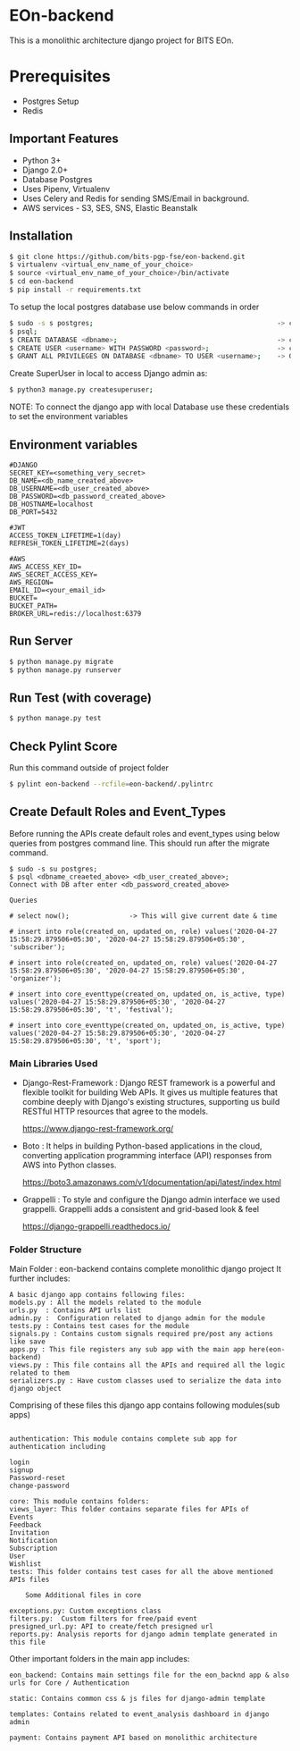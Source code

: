 # EOn-backend

This is a monolithic architecture django project for BITS EOn.

# Prerequisites

- Postgres Setup
- Redis

## Important Features

- Python 3+
- Django 2.0+
- Database Postgres
- Uses Pipenv, Virtualenv
- Uses Celery and Redis for sending SMS/Email in background.
- AWS services - S3, SES, SNS, Elastic Beanstalk

## Installation

```bash
$ git clone https://github.com/bits-pgp-fse/eon-backend.git
$ virtualenv <virtual_env_name_of_your_choice>
$ source <virtual_env_name_of_your_choice>/bin/activate
$ cd eon-backend
$ pip install -r requirements.txt
```

To setup the local postgres database use below commands in order
```bash
$ sudo -s s postgres;                                              -> connect with postgres
$ psql;
$ CREATE DATABASE <dbname>;                                        -> create a new DB
$ CREATE USER <username> WITH PASSWORD <password>;                 -> create a new postgres user for local
$ GRANT ALL PRIVILEGES ON DATABASE <dbname> TO USER <username>;    -> Grant all privileges to that user for new DB
```
Create SuperUser in local to access Django admin as:
```bash
$ python3 manage.py createsuperuser;
```

NOTE: To connect the django app with local Database use these credentials to set the environment variables


## Environment variables

```
#DJANGO
SECRET_KEY=<something_very_secret>
DB_NAME=<db_name_created_above>
DB_USERNAME=<db_user_created_above>
DB_PASSWORD=<db_password_created_above>
DB_HOSTNAME=localhost
DB_PORT=5432

#JWT
ACCESS_TOKEN_LIFETIME=1(day)
REFRESH_TOKEN_LIFETIME=2(days)

#AWS
AWS_ACCESS_KEY_ID=
AWS_SECRET_ACCESS_KEY=
AWS_REGION=
EMAIL_ID=<your_email_id>
BUCKET=
BUCKET_PATH=
BROKER_URL=redis://localhost:6379
```

## Run Server

```bash
$ python manage.py migrate
$ python manage.py runserver
```

## Run Test (with coverage)
```bash
$ python manage.py test
```

## Check Pylint Score
Run this command outside of project folder
```bash
$ pylint eon-backend --rcfile=eon-backend/.pylintrc
```

## Create Default Roles and Event_Types
Before running the APIs create default roles and event_types using below queries from postgres command line. This should run after the migrate command.
```
$ sudo -s su postgres;
$ psql <dbname_creaeted_above> <db_user_created_above>;
Connect with DB after enter <db_password_created_above>

Queries

# select now();               -> This will give current date & time

# insert into role(created_on, updated_on, role) values('2020-04-27 15:58:29.879506+05:30', '2020-04-27 15:58:29.879506+05:30', 'subscriber');

# insert into role(created_on, updated_on, role) values('2020-04-27 15:58:29.879506+05:30', '2020-04-27 15:58:29.879506+05:30', 'organizer');

# insert into core_eventtype(created_on, updated_on, is_active, type) values('2020-04-27 15:58:29.879506+05:30', '2020-04-27 15:58:29.879506+05:30', 't', 'festival');

# insert into core_eventtype(created_on, updated_on, is_active, type) values('2020-04-27 15:58:29.879506+05:30', '2020-04-27 15:58:29.879506+05:30', 't', 'sport');
```

### Main Libraries Used

- Django-Rest-Framework : Django REST framework is a powerful and flexible toolkit for building Web APIs. It gives us multiple features that combine deeply with Django's existing structures, supporting us build RESTful HTTP resources that agree to the models.

  https://www.django-rest-framework.org/

- Boto : It helps in building Python-based applications in the cloud, converting application programming interface (API) responses from AWS into Python classes.

  https://boto3.amazonaws.com/v1/documentation/api/latest/index.html

- Grappelli : 
  To style and configure the Django admin interface we used grappelli. Grappelli adds a consistent and grid-based look & feel
  
  https://django-grappelli.readthedocs.io/


### Folder Structure

Main Folder : eon-backend contains complete monolithic django project
It further includes: 
```
A basic django app contains following files:
models.py : All the models related to the module
urls.py  : Contains API urls list 
admin.py :  Configuration related to django admin for the module
tests.py : Contains test cases for the module
signals.py : Contains custom signals required pre/post any actions like save
apps.py : This file registers any sub app with the main app here(eon-backend)
views.py : This file contains all the APIs and required all the logic related to them
serializers.py : Have custom classes used to serialize the data into django object
```

Comprising of these files this django app contains following modules(sub apps)
```

authentication: This module contains complete sub app for authentication including 

login
signup
Password-reset
change-password

core: This module contains folders:
views_layer: This folder contains separate files for APIs of
Events
Feedback
Invitation
Notification
Subscription
User
Wishlist
tests: This folder contains test cases for all the above mentioned APIs files

	Some Additional files in core
	
exceptions.py: Custom exceptions class
filters.py:  Custom filters for free/paid event
presigned_url.py: API to create/fetch presigned url
reports.py: Analysis reports for django admin template generated in this file
```


Other important folders in the main app includes:

```
eon_backend: Contains main settings file for the eon_backnd app & also urls for Core / Authentication

static: Contains common css & js files for django-admin template

templates: Contains related to event_analysis dashboard in django admin

payment: Contains payment API based on monolithic architecture
``` 
